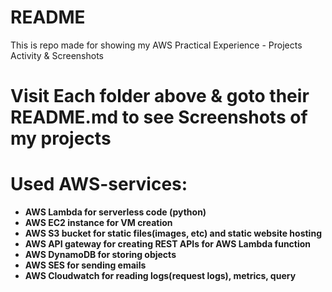 # README

This is repo made for showing my AWS Practical Experience - Projects Activity & Screenshots 

# Visit Each folder above & goto their README.md to see Screenshots of my projects

# Used AWS-services:
<b>

- AWS Lambda for serverless code (python)
- AWS EC2 instance for VM creation
- AWS S3 bucket for static files(images, etc) and static website hosting
- AWS API gateway for creating REST APIs for AWS Lambda function
- AWS DynamoDB for storing objects
- AWS SES for sending emails
- AWS Cloudwatch for reading logs(request logs), metrics, query

</b>
